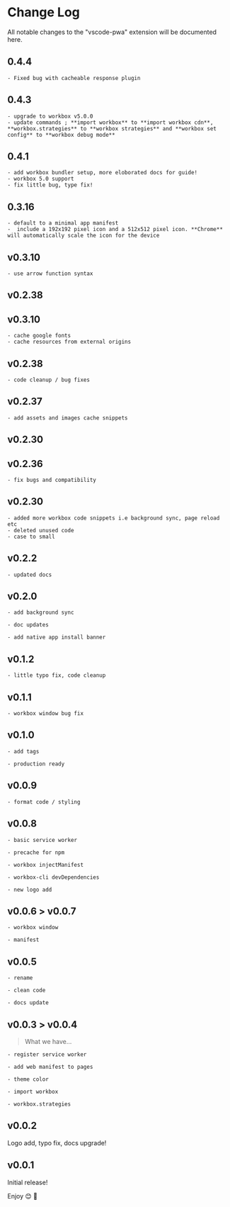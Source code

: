 # Change Log

All notable changes to the "vscode-pwa" extension will be documented here.

## 0.4.4

    - Fixed bug with cacheable response plugin

## 0.4.3

    - upgrade to workbox v5.0.0
    - update commands ; **import workbox** to **import workbox cdn**, **workbox.strategies** to **workbox strategies** and **workbox set config** to **workbox debug mode**
    
## 0.4.1

    - add workbox bundler setup, more eloborated docs for guide!
    - workbox 5.0 support
    - fix little bug, type fix!

## 0.3.16
    - default to a minimal app manifest
    -  include a 192x192 pixel icon and a 512x512 pixel icon. **Chrome** will automatically scale the icon for the device

## v0.3.10

    - use arrow function syntax

## v0.2.38

## v0.3.10

    - cache google fonts 
    - cache resources from external origins 

## v0.2.38

    - code cleanup / bug fixes

## v0.2.37

    - add assets and images cache snippets

## v0.2.30

## v0.2.36

    - fix bugs and compatibility

## v0.2.30

    - added more workbox code snippets i.e background sync, page reload etc
    - deleted unused code
    - case to small

## v0.2.2

    - updated docs

## v0.2.0

    - add background sync

    - doc updates

    - add native app install banner

## v0.1.2

    - little typo fix, code cleanup

## v0.1.1

    - workbox window bug fix

## v0.1.0

    - add tags

    - production ready

## v0.0.9

    - format code / styling

## v0.0.8

    - basic service worker

    - precache for npm

    - workbox injectManifest

    - workbox-cli devDependencies

    - new logo add

## v0.0.6 > v0.0.7

    - workbox window

    - manifest

## v0.0.5

    - rename

    - clean code

    - docs update

## v0.0.3 > v0.0.4

> What we have...

    - register service worker

    - add web manifest to pages

    - theme color

    - import workbox

    - workbox.strategies

## v0.0.2

Logo add, typo fix, docs upgrade!

## v0.0.1

Initial release!

Enjoy 😊 🐥
